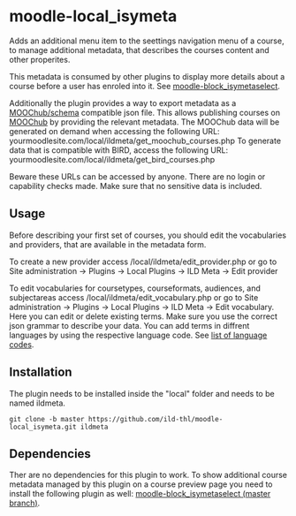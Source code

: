 # moodle-local_isymeta
Adds an additional menu item to the seettings navigation menu of a course, to manage additional metadata, that describes the courses content and other properites.

This metadata is consumed by other plugins to display more details about a course before a user has enroled into it. See [moodle-block_isymetaselect](https://github.com/ild-thl/moodle-block_isymetaselect).

Additionally the plugin provides a way to export metadata as a [MOOChub/schema](https://github.com/MOOChub/schema) compatible json file. 
This allows publishing courses on [MOOChub](https://moochub.org/) by providing the relevant metadata.
The MOOChub data will be generated on demand when accessing the following URL: yourmoodlesite.com/local/ildmeta/get_moochub_courses.php
To generate data that is compatible with BIRD, access the following URL: yourmoodlesite.com/local/ildmeta/get_bird_courses.php

Beware these URLs can be accessed by anyone. There are no login or capability checks made. Make sure that no sensitive data is included.

## Usage
Before describing your first set of courses, you should edit the vocabularies and providers, that are available in the metadata form.

To create a new provider access /local/ildmeta/edit_provider.php or go to Site administration -> Plugins -> Local Plugins -> ILD Meta -> Edit provider

To edit vocabularies for coursetypes, courseformats, audiences, and subjectareas access /local/ildmeta/edit_vocabulary.php or go to Site administration -> Plugins -> Local Plugins -> ILD Meta -> Edit vocabulary. Here you can edit or delete existing terms. Make sure you use the correct json grammar to describe your data. You can add terms in diffrent languages by using the respective language code. See [list of language codes](https://en.wikipedia.org/wiki/List_of_ISO_639-1_codes).

## Installation
The plugin needs to be installed inside the "local" folder and needs to be named ildmeta. 

    git clone -b master https://github.com/ild-thl/moodle-local_isymeta.git ildmeta
    
## Dependencies
Ther are no dependencies for this plugin to work.
To show additional course metadata managed by this plugin on a course preview page you need to install the following plugin as well:
[moodle-block_isymetaselect (master branch)](https://github.com/ild-thl/moodle-block_isymetaselect/tree/master).
